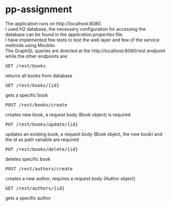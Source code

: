 # pp-assignment

The application runs on http://localhost:8080.<br/>
I used H2 database, the necessary configuration for accessing the database can be found in the <i>application.properties</i> file.<br/>
I have implemented few tests to test the web layer and few of the service methods using Mockito.<br/>
The GraphQL queries are directed at the http://localhost:8080/rest endpoint while the other endpoints are:<br/>
<pre>GET /rest/books</pre>
returns all books from database
<pre>GET /rest/books/{id}</pre>
gets a specific book
<pre>POST /rest/books/create</pre>
creates new book, a request body (Book object) is required
<pre>PUT /rest/books/update/{id}</pre>
updates an existing book, a request body (Book object, the new book) and the id as path variable are required
<pre>PUT /rest/books/delete/{id}</pre>
deletes specific book
<pre>POST /rest/authors/create</pre>
creates a new author, requires a request body (Author object)
<pre>GET /rest/authors/{id}</pre>
gets a specific author
